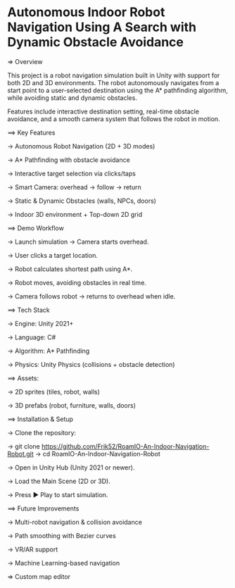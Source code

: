 # Autonomous Indoor Robot Navigation Using A Search with Dynamic Obstacle Avoidance
 => Overview

This project is a robot navigation simulation built in Unity with support for both 2D and 3D environments.
The robot autonomously navigates from a start point to a user-selected destination using the A* pathfinding algorithm, while avoiding static and dynamic obstacles.

Features include interactive destination setting, real-time obstacle avoidance, and a smooth camera system that follows the robot in motion.


==> Key Features

   -> Autonomous Robot Navigation (2D + 3D modes)
    
   -> A* Pathfinding with obstacle avoidance
    
   -> Interactive target selection via clicks/taps
    
   -> Smart Camera: overhead → follow → return
    
   -> Static & Dynamic Obstacles (walls, NPCs, doors)
    
   -> Indoor 3D environment + Top-down 2D grid
   

==> Demo Workflow

   -> Launch simulation → Camera starts overhead.
    
   -> User clicks a target location.
    
   -> Robot calculates shortest path using A*.
    
   -> Robot moves, avoiding obstacles in real time.
    
   -> Camera follows robot → returns to overhead when idle.
   

==> Tech Stack

   -> Engine: Unity 2021+
    
   -> Language: C#
    
   -> Algorithm: A* Pathfinding
    
   -> Physics: Unity Physics (collisions + obstacle detection)
   

==> Assets:

  -> 2D sprites (tiles, robot, walls)
  
  -> 3D prefabs (robot, furniture, walls, doors)
  

==> Installation & Setup

 -> Clone the repository:
  
 -> git clone https://github.com/Frik52/RoamIO-An-Indoor-Navigation-Robot.git
 -> cd RoamIO-An-Indoor-Navigation-Robot


-> Open in Unity Hub (Unity 2021 or newer).

-> Load the Main Scene (2D or 3D).

-> Press ▶️ Play to start simulation.


==> Future Improvements

-> Multi-robot navigation & collision avoidance

-> Path smoothing with Bezier curves
 
-> VR/AR support
 
-> Machine Learning-based navigation
 
=> Custom map editor
